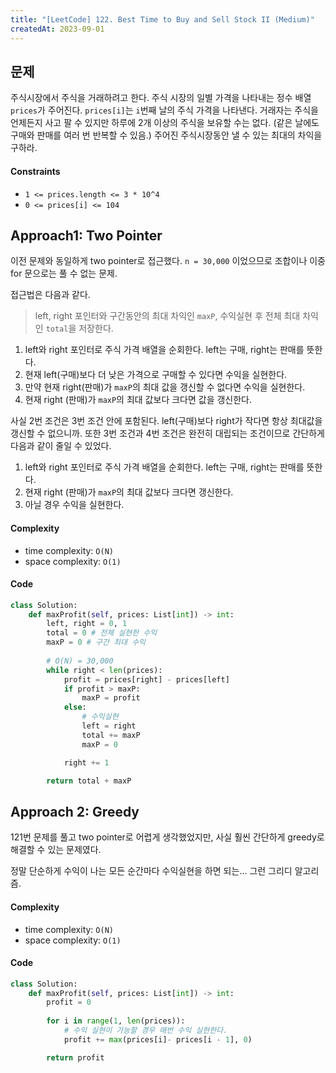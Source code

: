 ```yaml
---
title: "[LeetCode] 122. Best Time to Buy and Sell Stock II (Medium)"
createdAt: 2023-09-01
---
```


## 문제 
주식시장에서 주식을 거래하려고 한다. 주식 시장의 일별 가격을 나타내는 정수 배열 `prices`가 주어진다. `prices[i]`는 `i`번째 날의 주식 가격을 나타낸다.
거래자는 주식을 언제든지 사고 팔 수 있지만 하루에 2개 이상의 주식을 보유할 수는 없다. (같은 날에도 구매와 판매를 여러 번 반복할 수 있음.)
주어진 주식시장동안 낼 수 있는 최대의 차익을 구하라.

#### Constraints
- `1 <= prices.length <= 3 * 10^4`
- `0 <= prices[i] <= 104`

## Approach1: Two Pointer
이전 문제와 동일하게 two pointer로 접근했다. 
`n = 30,000` 이었으므로 조합이나 이중 for 문으로는 풀 수 없는 문제.

접근법은 다음과 같다.
> left, right 포인터와 구간동안의 최대 차익인 `maxP`, 수익실현 후 전체 최대 차익인 `total`을 저장한다.

1. left와 right 포인터로 주식 가격 배열을 순회한다. left는 구매, right는 판매를 뜻한다.
2. 현재 left(구매)보다 더 낮은 가격으로 구매할 수 있다면 수익을 실현한다.
3. 만약 현재 right(판매)가 `maxP`의 최대 값을 갱신할 수 없다면 수익을 실현한다.
4. 현재 right (판매)가 `maxP`의 최대 값보다 크다면 값을 갱신한다.

사실 2번 조건은 3번 조건 안에 포함된다. left(구매)보다 right가 작다면 항상 최대값을 갱신할 수 없으니까. 
또한 3번 조건과 4번 조건은 완전히 대립되는 조건이므로 간단하게 다음과 같이 줄일 수 있었다.
1. left와 right 포인터로 주식 가격 배열을 순회한다. left는 구매, right는 판매를 뜻한다.
2. 현재 right (판매)가 `maxP`의 최대 값보다 크다면 갱신한다.
3. 아닐 경우 수익을 실현한다. 

#### Complexity
- time complexity: `O(N)`
- space complexity: `O(1)`

#### Code
``` python
class Solution:
    def maxProfit(self, prices: List[int]) -> int:
        left, right = 0, 1 
        total = 0 # 전체 실현한 수익
        maxP = 0 # 구간 최대 수익 
        
        # O(N) = 30,000
        while right < len(prices):
            profit = prices[right] - prices[left]
            if profit > maxP:
                maxP = profit
            else:
                # 수익실현
                left = right
                total += maxP
                maxP = 0

            right += 1

        return total + maxP
```

## Approach 2: Greedy
121번 문제를 풀고 two pointer로 어렵게 생각했었지만, 사실 훨씬 간단하게 greedy로 해결할 수 있는 문제였다.

정말 단순하게 수익이 나는 모든 순간마다 수익실현을 하면 되는... 그런 그리디 알고리즘.

#### Complexity
- time complexity: `O(N)`
- space complexity: `O(1)`

#### Code
``` python
class Solution:
    def maxProfit(self, prices: List[int]) -> int:
        profit = 0 
        
        for i in range(1, len(prices)):
            # 수익 실현이 가능할 경우 매번 수익 실현한다.
            profit += max(prices[i]- prices[i - 1], 0)

        return profit
```